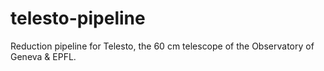 # telesto-pipeline
Reduction pipeline for Telesto, the 60 cm telescope of the Observatory of Geneva &amp; EPFL.
